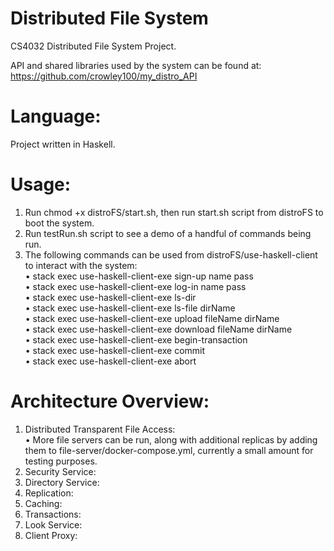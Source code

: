 # Distributed File System
CS4032 Distributed File System Project.

API and shared libraries used by the system can be found at:
https://github.com/crowley100/my_distro_API

# Language:
Project written in Haskell.

# Usage:
1) Run chmod +x distroFS/start.sh, then run start.sh script from distroFS to boot the system.  
2) Run testRun.sh script to see a demo of a handful of commands being run.  
3) The following commands can be used from distroFS/use-haskell-client  
   to interact with the system:  
    • stack exec use-haskell-client-exe sign-up name pass  
    • stack exec use-haskell-client-exe log-in name pass  
    • stack exec use-haskell-client-exe ls-dir  
    • stack exec use-haskell-client-exe ls-file dirName  
    • stack exec use-haskell-client-exe upload fileName dirName  
    • stack exec use-haskell-client-exe download fileName dirName  
    • stack exec use-haskell-client-exe begin-transaction  
    • stack exec use-haskell-client-exe commit  
    • stack exec use-haskell-client-exe abort  

# Architecture Overview:
1) Distributed Transparent File Access:  
  • More file servers can be run, along with additional replicas by adding them
    to file-server/docker-compose.yml, currently a small amount for testing purposes.
2) Security Service:  
3) Directory Service:  
4) Replication:  
5) Caching:  
6) Transactions:  
7) Look Service:  
8) Client Proxy:  
